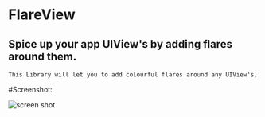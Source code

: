 # FlareView

## Spice up your app UIView's by adding flares around them.
    This Library will let you to add colourful flares around any UIView's.



#Screenshot:

![screen shot](https://cloud.githubusercontent.com/assets/14089959/20383662/af86e6ae-acd6-11e6-8191-43786511bb31.gif)
